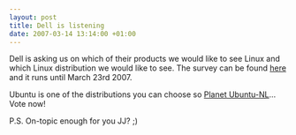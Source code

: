 ```yaml
--- 
layout: post
title: Dell is listening
date: 2007-03-14 13:14:00 +01:00
---
```


Dell is asking us on which of their products we would like to see Linux and which Linux distribution we would like to see. The survey can be found [here](http://www.dell.com/linuxsurvey "Dell Linux Survey") and it runs until March 23rd 2007.

Ubuntu is one of the distributions you can choose so [Planet Ubuntu-NL](http://planet.ubuntu-nl.org/ "Planet Ubuntu-NL")... Vote now!

P.S. On-topic enough for you JJ? ;)
